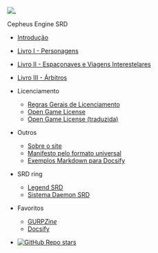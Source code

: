 <!-- Logo -->
[![.](./_media/favicon.ico)](/)

<!-- Title -->
Cepheus Engine SRD

* [Introdução](introducao/Introducao.md)

* [Livro I - Personagens](livro1/temp.md)

* [Livro II - Espaçonaves e Viagens Interestelares](livro2/temp.md)

* [Livro III - Árbitros](livro3/temp.md)

* Licenciamento
  * [Regras Gerais de Licenciamento](legal/Licenciamento.md)
  * [Open Game License](legal/OGL.md)
  * [Open Game License (traduzida)](legal/OGL_pt-br.md)

* Outros
  * [Sobre o site](outros/sobre.md)
  * [Manifesto pelo formato universal](outros/manifesto.md)
  * [Exemplos Markdown para Docsify](outros/sample.md)

* SRD ring
  * [Legend SRD](https://nerun.github.io/legend-srd)
  * [Sistema Daemon SRD](https://nerun.github.io/sistema-daemon)

* Favoritos
  * [GURP*Zine*](https://www.gurpzine.com.br)
  * [Docsify](https://docsify.js.org)

* [![GitHub Repo stars](https://img.shields.io/github/stars/nerun/cepheus ':class=badge')](https://github.com/nerun/cepheus/)